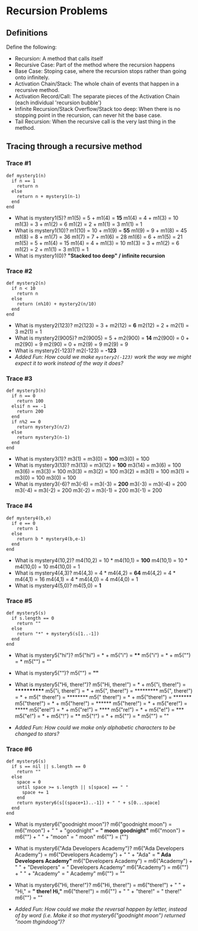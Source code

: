 # Recursion Problems

## Definitions
Define the following:

- Recursion: A method that calls itself
- Recursive Case: Part of the method where the recursion happens
- Base Case: Stoping case, where the recursion stops rather than going onto infinitely.
- Activation Chain/Stack: The whole chain of events that happen in a recursive method.
- Activation Record/Call: The separate pieces of the Activation Chain (each individual 'recursion bubble')
- Infinite Recursion/Stack Overflow/Stack too deep: When there is no stopping point in the recursion, can never hit the base case.
- Tail Recursion: When the recursive call is the very last thing in the method.

## Tracing through a recursive method

### Trace #1
```
def mystery1(n)
  if n == 1
    return n
  else
    return n + mystery1(n-1)
  end
end
```

- What is mystery1(5)?
m1(5) = 5 + m1(4) = **15**
m1(4) = 4 + m1(3) = 10
m1(3) = 3 + m1(2) = 6
m1(2) = 2 + m1(1) = 3
m1(1) = 1
- What is mystery1(10)?
m1(10) = 10 + m1(9) = **55**
m1(9) = 9 + m1(8) = 45
m1(8) = 8 + m1(7) = 36
m1(7) = 7 + m1(6) = 28
m1(6) = 6 + m1(5) = 21
m1(5) = 5 + m1(4) = 15
m1(4) = 4 + m1(3) = 10
m1(3) = 3 + m1(2) = 6
m1(2) = 2 + m1(1) = 3
m1(1) = 1
- What is mystery1(0)?
**"Stacked too deep" / infinite recursion**

### Trace #2
```
def mystery2(n)
  if n < 10
    return n
  else
    return (n%10) + mystery2(n/10)
  end
end
```

- What is mystery2(123)?
m2(123) = 3 + m2(12) = **6**
m2(12) = 2 + m2(1) = 3
m2(1) = 1
- What is mystery2(9005)?
m2(9005) = 5 + m2(900) = **14**
m2(900) = 0 + m2(90) = 9
m2(90) = 0 + m2(9) = 9
m2(9) = 9
- What is mystery2(-123)?
m2(-123) = **-123**
- _Added Fun: How could we make `mystery2(-123)` work the way we might expect it to work instead of the way it does?_

### Trace #3
```
def mystery3(n)
  if n == 0
    return 100
  elsif n == -1
    return 200
  end
  if n%2 == 0
    return mystery3(n/2)
  else
    return mystery3(n-1)
  end
end
```

- What is mystery3(1)?
m3(1) = m3(0) = **100**
m3(0) = 100
- What is mystery3(13)?
m3(13) = m3(12) = **100**
m3(14) = m3(6) = 100
m3(6) = m3(3) = 100
m3(3) = m3(2) = 100
m3(2) = m3(1) = 100
m3(1) = m3(0) = 100
m3(0) = 100
- What is mystery3(-6)?
m3(-6) = m3(-3) = **200**
m3(-3) = m3(-4) = 200
m3(-4) = m3(-2) = 200
m3(-2) = m3(-1) = 200
m3(-1) = 200

### Trace #4
```
def mystery4(b,e)
  if e == 0
    return 1
  else
    return b * mystery4(b,e-1)
  end
end
```

- What is mystery4(10,2)?
m4(10,2) = 10 * m4(10,1) = **100**
m4(10,1) = 10 * m4(10,0) = 10
m4(10,0) = 1
- What is mystery4(4,3)?
m4(4,3) = 4 * m4(4,2) = **64**
m4(4,2) = 4 * m4(4,1) = 16
m4(4,1) = 4 * m4(4,0) = 4
m4(4,0) = 1
- What is mystery4(5,0)?
m4(5,0) = **1**

### Trace #5
```
def mystery5(s)
  if s.length == 0
    return ""
  else
    return "*" + mystery5(s[1..-1])
  end
end
```

- What is mystery5("hi")?
m5("hi") = * + m5("i") = __**__
m5("i") = * + m5("") = *
m5("") = ""
- What is mystery5("")?
m5("") = __""__
- What is mystery5("Hi, there!")?
m5("Hi, there!") = * + m5("i, there!") = __**********__
m5("i, there!") = * + m5(", there!") = *********
m5(", there!") = * + m5(" there!") = ********
m5(" there!") = * + m5("there!") = *******
m5("there!") = * + m5("here!") = ******
m5("here!") = * + m5("ere!") = *****
m5("ere!") = * + m5("re!") = ****
m5("re!") = * + m5("e!") = ***
m5("e!") = * + m5("!") = **
m5("!") = * + m5("") = *
m5("") = ""


- _Added Fun: How could we make only alphabetic characters to be changed to stars?_

### Trace #6
```
def mystery6(s)
  if s == nil || s.length == 0
    return ""
  else
    space = 0
    until space >= s.length || s[space] == " "
      space += 1
    end
    return mystery6(s[(space+1)..-1]) + " " + s[0...space]
  end
end
```

- What is mystery6("goodnight moon")?
m6("goodnight moon") = m6("moon") + " " + "goodnight" = **" moon goodnight"**
m6("moon") = m6("") + " " + "moon" = " moon"
m6("") = ("")

- What is mystery6("Ada Developers Academy")?
m6("Ada Developers Academy") = m6("Developers Academy") + " " + "Ada" = **" Ada Developers Academy"**
m6("Developers Academy") = m6("Academy") + " " + "Developers" = " Developers Academy"
m6("Academy") = m6("") + " " + "Academy" = " Academy"
m6("") = ""

- What is mystery6("Hi, there!")?
m6("Hi, there!") = m6("there!") + " " + "Hi," = **" there! Hi,"**
m6("there!") = m6("") + " " + "there!" =  " there!"
m6("") = ""
- _Added Fun: How could we make the reversal happen by letter, instead of by word (i.e. Make it so that mystery6("goodnight moon") returned "noom thgindoog")?_
